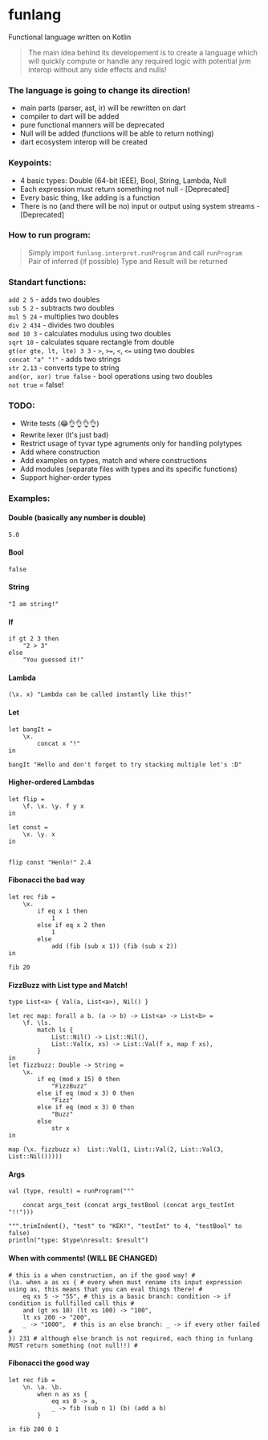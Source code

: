 # funlang
Functional language written on Kotlin
> The main idea behind its developement is to create a language which will quickly compute or handle any required logic with potential jvm interop without any side effects and nulls!

### The language is going to change its direction!
- main parts (parser, ast, ir) will be rewritten on dart
- compiler to dart will be added
- pure functional manners will be deprecated
- Null will be added (functions will be able to return nothing)
- dart ecosystem interop will be created

### Keypoints:
- 4 basic types: Double (64-bit IEEE), Bool, String, Lambda, Null
- Each expression must return something not null - [Deprecated]
- Every basic thing, like adding is a function
- There is no (and there will be no) input or output using system streams - [Deprecated]

### How to run program:
> Simply import `funlang.interpret.runProgram` and call `runProgram`\
  Pair of inferred (if possible) Type and Result will be returned

### Standart functions:
`add 2 5` - adds two doubles\
`sub 5 2` - subtracts two doubles\
`mul 5 24` - multiplies two doubles\
`div 2 434` - divides two doubles\
`mod 10 3` - calculates modulus using two doubles\
`sqrt 10` - calculates square rectangle from double\
`gt(or gte, lt, lte) 3 3` - `>`, `>=`, `<`, `<=` using two doubles\
`concat "a" "!"` - adds two strings\
`str 2.13` - converts type to string\
`and(or, xor) true false` - bool operations using two doubles\
`not true` = false!


### TODO:
- Write tests (😂👌👌👌👌)
- Rewrite lexer (it's just bad)
- Restrict usage of tyvar type agruments only for handling polytypes
- Add where construction
- Add examples on types, match and where constructions
- Add modules (separate files with types and its specific functions)
- Support higher-order types

### Examples:
#### Double (basically any number is double)
```
5.0
```

#### Bool
```
false
```

#### String
```
"I am string!"
```

#### If
```
if gt 2 3 then
    "2 > 3"
else 
    "You guessed it!"
```

#### Lambda
```
(\x. x) "Lambda can be called instantly like this!"
```

#### Let
```
let bangIt = 
    \x. 
        concat x "!" 
in 

bangIt "Hello and don't forget to try stacking multiple let's :D"
```

#### Higher-ordered Lambdas
```
let flip = 
    \f. \x. \y. f y x 
in

let const = 
    \x. \y. x 
in


flip const "Henlo!" 2.4
```

#### Fibonacci the bad way
```
let rec fib =
    \x.
        if eq x 1 then
            1
        else if eq x 2 then
            1
        else
            add (fib (sub x 1)) (fib (sub x 2))
in

fib 20
```

#### FizzBuzz with List type and Match!
```
type List<a> { Val(a, List<a>), Nil() }

let rec map: forall a b. (a -> b) -> List<a> -> List<b> =
    \f. \ls.
        match ls {
            List::Nil() -> List::Nil(),
            List::Val(x, xs) -> List::Val(f x, map f xs),
        }
in
let fizzbuzz: Double -> String =
    \x.
        if eq (mod x 15) 0 then
            "FizzBuzz"
        else if eq (mod x 3) 0 then
            "Fizz"
        else if eq (mod x 3) 0 then
            "Buzz"
        else
            str x
in

map (\x. fizzbuzz x)  List::Val(1, List::Val(2, List::Val(3, List::Nil()))))
```

#### Args
```
val (type, result) = runProgram("""

    concat args_test (concat args_testBool (concat args_testInt "!!")))
    
""".trimIndent(), "test" to "KEK!", "testInt" to 4, "testBool" to false)
println("type: $type\nresult: $result")
```

#### When with comments! (WILL BE CHANGED)
```
# this is a when construction, an if the good way! #
(\a. when a as xs { # every when must rename its input expression using as, this means that you can eval things there! #
    eq xs 5 -> "55", # this is a basic branch: condition -> if condition is fullfilled call this #
    and (gt xs 10) (lt xs 100) -> "100",
    lt xs 200 -> "200",
    _ -> "1000",  # this is an else branch: _ -> if every other failed #
}) 231 # although else branch is not required, each thing in funlang MUST return something (not null!!) #
```

#### Fibonacci the good way
```
let rec fib =
    \n. \a. \b.
        when n as xs {
            eq xs 0 -> a,
            _ -> fib (sub n 1) (b) (add a b)
        }

in fib 200 0 1
```
